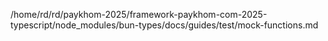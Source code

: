 /home/rd/rd/paykhom-2025/framework-paykhom-com-2025-typescript/node_modules/bun-types/docs/guides/test/mock-functions.md